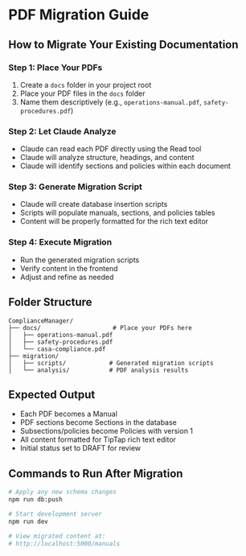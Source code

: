 # PDF Migration Guide

## How to Migrate Your Existing Documentation

### Step 1: Place Your PDFs
1. Create a `docs` folder in your project root
2. Place your PDF files in the `docs` folder
3. Name them descriptively (e.g., `operations-manual.pdf`, `safety-procedures.pdf`)

### Step 2: Let Claude Analyze
- Claude can read each PDF directly using the Read tool
- Claude will analyze structure, headings, and content
- Claude will identify sections and policies within each document

### Step 3: Generate Migration Script
- Claude will create database insertion scripts
- Scripts will populate manuals, sections, and policies tables
- Content will be properly formatted for the rich text editor

### Step 4: Execute Migration
- Run the generated migration scripts
- Verify content in the frontend
- Adjust and refine as needed

## Folder Structure
```
ComplianceManager/
├── docs/                    # Place your PDFs here
│   ├── operations-manual.pdf
│   ├── safety-procedures.pdf
│   └── casa-compliance.pdf
├── migration/
│   ├── scripts/            # Generated migration scripts
│   └── analysis/           # PDF analysis results
```

## Expected Output
- Each PDF becomes a Manual
- PDF sections become Sections in the database
- Subsections/policies become Policies with version 1
- All content formatted for TipTap rich text editor
- Initial status set to DRAFT for review

## Commands to Run After Migration
```bash
# Apply any new schema changes
npm run db:push

# Start development server
npm run dev

# View migrated content at:
# http://localhost:5000/manuals
```